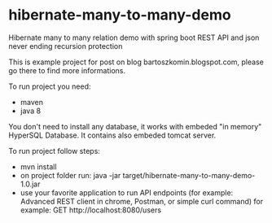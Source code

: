 # hibernate-many-to-many-demo

Hibernate many to many relation demo with spring boot REST API and json never ending recursion protection

This is example project for post on blog  bartoszkomin.blogspot.com, please go there to find more informations.

To run project you need:
- maven
- java 8

You don't need to install any database, it works with embeded "in memory" HyperSQL Database. It contains also embeded tomcat server.

To run project follow steps:
- mvn install
- on project folder run: java -jar target/hibernate-many-to-many-demo-1.0.jar
- use your favorite application to run API endpoints (for example: Advanced REST client in chrome, Postman, or simple curl command) for example: GET http://localhost:8080/users